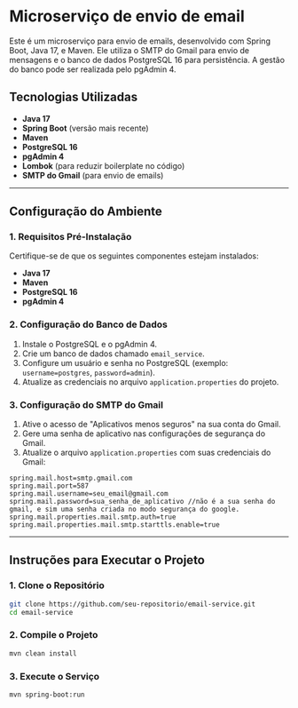 # Microserviço de envio de email

Este é um microserviço para envio de emails, desenvolvido com Spring Boot, Java 17, e Maven. Ele utiliza o SMTP do Gmail para envio de mensagens e o banco de dados PostgreSQL 16 para persistência. A gestão do banco pode ser realizada pelo pgAdmin 4.

## Tecnologias Utilizadas

- **Java 17**
- **Spring Boot** (versão mais recente)
- **Maven**
- **PostgreSQL 16**
- **pgAdmin 4**
- **Lombok** (para reduzir boilerplate no código)
- **SMTP do Gmail** (para envio de emails)

---

## Configuração do Ambiente

### 1. Requisitos Pré-Instalação
Certifique-se de que os seguintes componentes estejam instalados:
- **Java 17**
- **Maven**
- **PostgreSQL 16**
- **pgAdmin 4**

### 2. Configuração do Banco de Dados
1. Instale o PostgreSQL e o pgAdmin 4.
2. Crie um banco de dados chamado `email_service`.
3. Configure um usuário e senha no PostgreSQL (exemplo: `username=postgres`, `password=admin`).
4. Atualize as credenciais no arquivo `application.properties` do projeto.

### 3. Configuração do SMTP do Gmail
1. Ative o acesso de "Aplicativos menos seguros" na sua conta do Gmail.
2. Gere uma senha de aplicativo nas configurações de segurança do Gmail.
3. Atualize o arquivo `application.properties` com suas credenciais do Gmail:

```properties
spring.mail.host=smtp.gmail.com
spring.mail.port=587
spring.mail.username=seu_email@gmail.com
spring.mail.password=sua_senha_de_aplicativo //não é a sua senha do gmail, e sim uma senha criada no modo segurança do google.
spring.mail.properties.mail.smtp.auth=true
spring.mail.properties.mail.smtp.starttls.enable=true
```

---

## Instruções para Executar o Projeto

### 1. Clone o Repositório
```bash
git clone https://github.com/seu-repositorio/email-service.git
cd email-service
```

### 2. Compile o Projeto
```bash
mvn clean install
```

### 3. Execute o Serviço
```bash
mvn spring-boot:run
